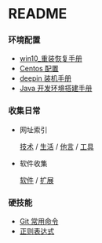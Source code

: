 # README

### 环境配置

- [win10_重装恢复手册](win10_重装恢复手册.md)
- [Centos 配置](Centos-配置.md)
- [deepin 装机手册](deepin-装机手册.md)  
- [Java 开发环境搭建手册](Java-开发环境搭建手册.md)  

### 收集日常

- 网址索引

    [技术](url/技术.md)  /  [生活](生活.md)  /  [他言](他言.md)  /  [工具](工具.md)

- 软件收集

    [软件](软件收集.md)  /   [扩展](软件扩展.md)

### 硬技能

- [Git 常用命令](Git-常用命令.md)     
- [正则表达式](正则表达式.md)  
